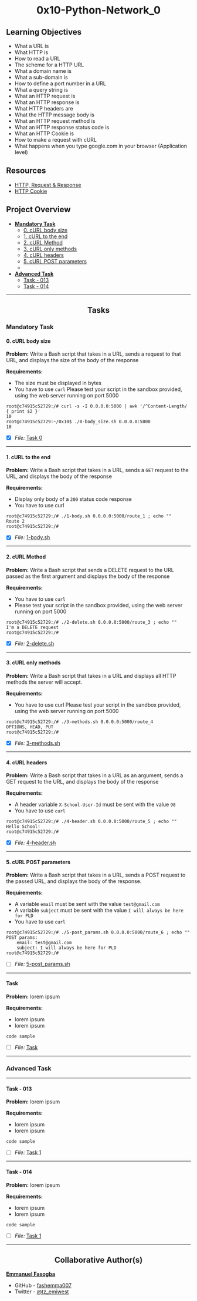 <h1 style="text-align: center;">0x10-Python-Network_0</h1>

## Learning Objectives
* What a URL is
* What HTTP is
* How to read a URL
* The scheme for a HTTP URL
* What a domain name is
* What a sub-domain is
* How to define a port number in a URL
* What a query string is
* What an HTTP request is
* What an HTTP response is
* What HTTP headers are
* What the HTTP message body is
* What an HTTP request method is
* What an HTTP response status code is
* What an HTTP Cookie is
* How to make a request with cURL
* What happens when you type google.com in your browser (Application level)

## Resources
* [HTTP, Request & Response](https://www3.ntu.edu.sg/home/ehchua/programming/webprogramming/HTTP_Basics.html)
* [HTTP Cookie](https://developer.mozilla.org/en-US/docs/Web/HTTP/Cookies)


## Project Overview

- [**Mandatory Task**](#mandatory-task)
	- [0. cURL body size](0-body_size.sh)
	- [1. cURL to the end](1-body.sh)
	- [2. cURL Method](2-delete.sh)
	- [3. cURL only methods](3-methods.sh)
	- [4. cURL headers](4-header.sh)
	- [5. cURL POST parameters](5-post_params.sh)
	- []()
- [**Advanced Task**](#advanced-task)
	- [Task - 013](link_to_file)
	- [Task - 014](link_to_file)

---



<h2 style="text-align: center;">Tasks</h2>

### Mandatory Task
#### 0. cURL body size

**Problem:** Write a Bash script that takes in a URL, sends a request to that URL, and displays the size of the body of the response

**Requirements:**
* The size must be displayed in bytes
* You have to use `curl`
Please test your script in the sandbox provided, using the web server running on port 5000
```
root@c74915c52729:/# curl -s -I 0.0.0.0:5000 | awk '/^Content-Length/ { print $2 }'
10
root@c74915c52729:~/0x10$ ./0-body_size.sh 0.0.0.0:5000
10
```
- [x] *File:* [Task 0](0-body_size.sh)

---

#### 1. cURL to the end

**Problem:** Write a Bash script that takes in a URL, sends a `GET` request to the URL, and displays the body of the response

**Requirements:**
* Display only body of a `200` status code response
* You have to use curl
```
root@c74915c52729:/# ./1-body.sh 0.0.0.0:5000/route_1 ; echo ""
Route 2
root@c74915c52729:/#
```
- [x] *File:* [1-body.sh](1-body.sh)

---

#### 2. cURL Method

**Problem:** Write a Bash script that sends a DELETE request to the URL passed as the first argument and displays the body of the response

**Requirements:**
* You have to use `curl`
* Please test your script in the sandbox provided, using the web server running on port 5000

```
root@c74915c52729:/# ./2-delete.sh 0.0.0.0:5000/route_3 ; echo ""
I'm a DELETE request
root@c74915c52729:/#
```
- [x] *File:* [2-delete.sh](2-delete.sh)

---

#### 3. cURL only methods

**Problem:** Write a Bash script that takes in a URL and displays all HTTP methods the server will accept.

**Requirements:**
* You have to use curl
Please test your script in the sandbox provided, using the web server running on port 5000

```
root@c74915c52729:/# ./3-methods.sh 0.0.0.0:5000/route_4
OPTIONS, HEAD, PUT
root@c74915c52729:/#
```
- [x] *File:* [3-methods.sh](3-methods.sh)

---

#### 4. cURL headers

**Problem:** Write a Bash script that takes in a URL as an argument, sends a GET request to the URL, and displays the body of the response

**Requirements:**
* A header variable `X-School-User-Id` must be sent with the value `98`
* You have to use `curl`

```
root@c74915c52729:/# ./4-header.sh 0.0.0.0:5000/route_5 ; echo ""
Hello School!
root@c74915c52729:/# 
```
- [x] *File:* [4-header.sh](4-header.sh)

---

#### 5. cURL POST parameters

**Problem:** Write a Bash script that takes in a URL, sends a POST request to the passed URL, and displays the body of the response.

**Requirements:**
* A variable `email` must be sent with the value `test@gmail.com`
* A variable `subject` must be sent with the value `I will always be here for PLD`
* You have to use `curl`
```
root@c74915c52729:/# ./5-post_params.sh 0.0.0.0:5000/route_6 ; echo ""
POST params:
    email: test@gmail.com
    subject: I will always be here for PLD
root@c74915c52729:/# 
```
- [ ] *File:* [5-post_params.sh](5-post_params.sh)

---

#### Task

**Problem:** lorem ipsum

**Requirements:**
* lorem ipsum
* lorem ipsum

```
code sample
```
- [ ] *File:* [Task](file_url)

---

### Advanced Task

---
#### Task - 013
**Problem:** lorem ipsum

**Requirements:**
* lorem ipsum
* lorem ipsum

```
code sample
```
- [ ] *File:* [Task 1](link_to_file)

---

#### Task - 014

**Problem:** lorem ipsum

**Requirements:**
* lorem ipsum
* lorem ipsum

```
code sample
```
- [ ] *File:* [Task 1](link_to_file)

---

<h2 style="text-align: center;">Collaborative Author(s)</h2>

[**Emmanuel Fasogba**](https://www.linkedin.com/in/emmanuelofasogba/)
- GitHub - [fashemma007](https://github.com/fashemma007)
- Twitter - [@tz_emiwest](https://www.twitter.com/tz_emiwest)
